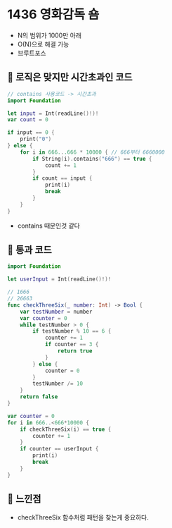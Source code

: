 # 1436 영화감독 숌
- N의 범위가 1000만 아래
- O(N)으로 해결 가능
- 브루트포스

## 🍎 로직은 맞지만 시간초과인 코드
```swift
// contains 사용코드 -> 시간초과
import Foundation

let input = Int(readLine()!)!
var count = 0

if input == 0 {
    print("0")
} else {
    for i in 666...666 * 10000 { // 666부터 6660000
        if String(i).contains("666") == true {
            count += 1
        }
        if count == input {
            print(i)
            break
        }
    }
}
```
- contains 때문인것 같다

## 🍎 통과 코드
```swift
import Foundation

let userInput = Int(readLine()!)!

// 1666
// 26663
func checkThreeSix(_ number: Int) -> Bool {
    var testNumber = number
    var counter = 0
    while testNumber > 0 {
        if testNumber % 10 == 6 {
            counter += 1
            if counter == 3 {
                return true
            }
        } else {
            counter = 0
        }
        testNumber /= 10
    }
    return false
}

var counter = 0
for i in 666..<666*10000 {
    if checkThreeSix(i) == true {
        counter += 1
    }
    if counter == userInput {
        print(i)
        break
    }
}
```

## 🍎 느낀점
- checkThreeSix 함수처럼 패턴을 찾는게 중요하다.

